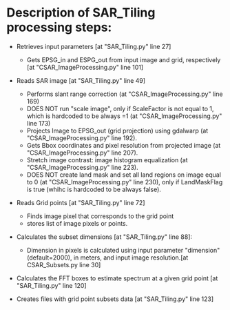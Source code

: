 # Description of SAR_Tiling processing steps: 

* Retrieves input parameters [at "SAR_Tiling.py" line 27]
  * Gets EPSG_in and ESPG_out from input image and grid, respectively [at "CSAR_ImageProcessing.py" line 101]

* Reads SAR image [at "SAR_Tiling.py" line 49]
  * Performs slant range correction (at "CSAR_ImageProcessing.py" line 169)
  * DOES NOT run "scale image", only if ScaleFactor is not equal to 1, which is hardcoded to be always =1 (at "CSAR_ImageProcessing.py" line 173)
  * Projects Image to EPSG_out (grid projection) using gdalwarp (at "CSAR_ImageProcessing.py" line 192).
  * Gets Bbox coordinates and pixel resolution from projected image (at "CSAR_ImageProcessing.py" line 207).
  * Stretch image contrast: image histogram equalization (at "CSAR_ImageProcessing.py" line 223).
  * DOES NOT create land mask and set all land regions on image equal to 0 (at "CSAR_ImageProcessing.py" line 230), only if LandMaskFlag is true (whihc is hardcoded to be always false).

* Reads Grid points [at "SAR_Tiling.py" line 72]
  * Finds image pixel that corresponds to the grid point
  * stores list of image pixels or points.

* Calculates the subset dimensions [at "SAR_Tiling.py" line 88]:
  * Dimension in pixels is calculated using input parameter "dimension" (default=2000), in meters, and input image resolution.[at CSAR_Subsets.py line 30]
* Calculates the FFT boxes to estimate spectrum at a given grid point [at "SAR_Tiling.py" line 120]
* Creates files with grid point subsets data [at "SAR_Tiling.py" line 123]
